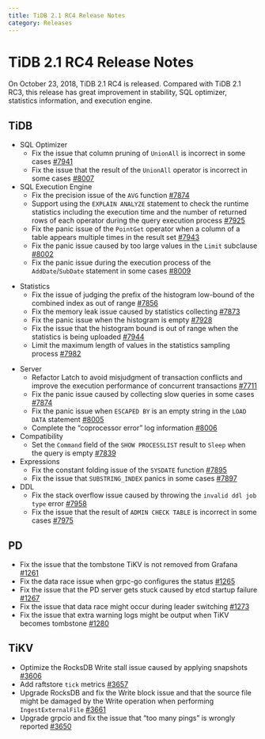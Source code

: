 ```yaml
---
title: TiDB 2.1 RC4 Release Notes
category: Releases
---
```


# TiDB 2.1 RC4 Release Notes

On October 23, 2018, TiDB 2.1 RC4 is released. Compared with TiDB 2.1 RC3, this release has great improvement in stability, SQL optimizer, statistics information, and execution engine.

## TiDB

+ SQL Optimizer
    - Fix the issue that column pruning of `UnionAll` is incorrect in some cases [#7941](https://github.com/pingcap/tidb/pull/7941)
    - Fix the issue that the result of the `UnionAll` operator is incorrect in some cases [#8007](https://github.com/pingcap/tidb/pull/8007)
+ SQL Execution Engine
    - Fix the precision issue of the `AVG` function [#7874](https://github.com/pingcap/tidb/pull/7874)
    - Support using the `EXPLAIN ANALYZE` statement to check the runtime statistics including the execution time and the number of returned rows of each operator during the query execution process [#7925](https://github.com/pingcap/tidb/pull/7925)
    - Fix the panic issue of the `PointGet` operator when a column of a table appears multiple times in the result set [#7943](https://github.com/pingcap/tidb/pull/7943)
    - Fix the panic issue caused by too large values in the `Limit` subclause [#8002](https://github.com/pingcap/tidb/pull/8002)
    - Fix the panic issue during the execution process of the `AddDate`/`SubDate` statement in some cases [#8009](https://github.com/pingcap/tidb/pull/8009)
- Statistics
    - Fix the issue of judging the prefix of the histogram low-bound of the combined index as out of range [#7856](https://github.com/pingcap/tidb/pull/7856)
    - Fix the memory leak issue caused by statistics collecting [#7873](https://github.com/pingcap/tidb/pull/7873)
    - Fix the panic issue when the histogram is empty [#7928](https://github.com/pingcap/tidb/pull/7928)
    - Fix the issue that the histogram bound is out of range when the statistics is being uploaded [#7944](https://github.com/pingcap/tidb/pull/7944)
    - Limit the maximum length of values in the statistics sampling process [#7982](https://github.com/pingcap/tidb/pull/7982)
+ Server
    - Refactor Latch to avoid misjudgment of transaction conflicts and improve the execution performance of concurrent transactions [#7711](https://github.com/pingcap/tidb/pull/7711)
    - Fix the panic issue caused by collecting slow queries in some cases [#7874](https://github.com/pingcap/tidb/pull/7847)
    - Fix the panic issue when `ESCAPED BY` is an empty string in the `LOAD DATA` statement [#8005](https://github.com/pingcap/tidb/pull/8005)
    - Complete the “coprocessor error” log information [#8006](https://github.com/pingcap/tidb/pull/8006)  
+ Compatibility
    - Set the `Command` field of the `SHOW PROCESSLIST` result to `Sleep` when the query is empty [#7839](https://github.com/pingcap/tidb/pull/7839)
+ Expressions
    - Fix the constant folding issue of the `SYSDATE` function [#7895](https://github.com/pingcap/tidb/pull/7895)
    - Fix the issue that `SUBSTRING_INDEX` panics in some cases [#7897](https://github.com/pingcap/tidb/pull/7897)
+ DDL
    - Fix the stack overflow issue caused by throwing the `invalid ddl job type` error [#7958](https://github.com/pingcap/tidb/pull/7958)
    - Fix the issue that the result of `ADMIN CHECK TABLE` is incorrect in some cases [#7975](https://github.com/pingcap/tidb/pull/7975)

## PD

- Fix the issue that the tombstone TiKV is not removed from Grafana [#1261](https://github.com/pingcap/pd/pull/1261)
- Fix the data race issue when grpc-go configures the status [#1265](https://github.com/pingcap/pd/pull/1265)
- Fix the issue that the PD server gets stuck caused by etcd startup failure [#1267](https://github.com/pingcap/pd/pull/1267)
- Fix the issue that data race might occur during leader switching [#1273](https://github.com/pingcap/pd/pull/1273)
- Fix the issue that extra warning logs might be output when TiKV becomes tombstone [#1280](https://github.com/pingcap/pd/pull/1273)

## TiKV

- Optimize the RocksDB Write stall issue caused by applying snapshots [#3606](https://github.com/tikv/tikv/pull/3606)
- Add raftstore `tick` metrics [#3657](https://github.com/tikv/tikv/pull/3657)
- Upgrade RocksDB and fix the Write block issue and that the source file might be damaged by the Write operation when performing `IngestExternalFile` [#3661](https://github.com/tikv/tikv/pull/3661)
- Upgrade grpcio and fix the issue that “too many pings” is wrongly reported [#3650](https://github.com/tikv/tikv/pull/3650)